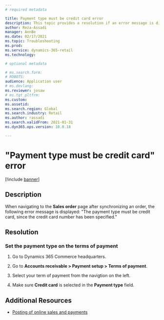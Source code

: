 ```yaml
---
# required metadata

title: Payment type must be credit card error
description: This topic provides a resolution if an error message is displayed when the user goes to the sales order page after synchronizing an order. 
author: Reza-Assadi
manager: AnnBe
ms.date: 02/17/2021
ms.topic: Troubleshooting
ms.prod: 
ms.service: dynamics-365-retail
ms.technology: 

# optional metadata

# ms.search.form: 
# ROBOTS: 
audience: Application user
# ms.devlang: 
ms.reviewer: josaw
# ms.tgt_pltfrm: 
ms.custom: 
ms.assetid: 
ms.search.region: Global
ms.search.industry: Retail
ms.author: rassadi
ms.search.validFrom: 2021-01-31
ms.dyn365.ops.version: 10.0.18

---
```


# "Payment type must be credit card" error

[!include [banner](../../includes/banner.md)]

## Description
When navigating to the **Sales order** page after synchronizing an order, the following error message is displayed: "The
payment type must be credit card, since the credit card number has been specified."

## Resolution

### Set the payment type on the terms of payment 

1. Go to Dynamics 365 Commerce headquarters.

1. Go to **Accounts receivable > Payment setup > Terms of payment**.

1. Select your term of payment from the navigtion on the left.

1. Make sure **Credit card** is selected in the **Payment type** field.

## Additional Resources
- [Posting of online sales and payments](../posting-online-sales-payments.md)
